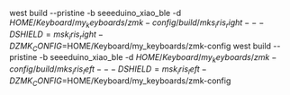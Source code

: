 west build --pristine -b seeeduino_xiao_ble -d $HOME/Keyboard/my_keyboards/zmk-config/build/mks_iris_right -- -DSHIELD=msk_iris_right -DZMK_CONFIG=$HOME/Keyboard/my_keyboards/zmk-config
west build --pristine -b seeeduino_xiao_ble -d $HOME/Keyboard/my_keyboards/zmk-config/build/mks_iris_left -- -DSHIELD=msk_iris_left -DZMK_CONFIG=$HOME/Keyboard/my_keyboards/zmk-config
